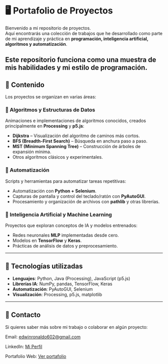 # 🖥️ Portafolio de Proyectos

Bienvenido a mi repositorio de proyectos.  
Aquí encontrarás una colección de trabajos que he desarrollado como parte de mi aprendizaje y práctica en **programación, inteligencia artificial, algoritmos y automatización**.

Este repositorio funciona como una muestra de mis habilidades y mi estilo de programación.
---

## 📂 Contenido

Los proyectos se organizan en varias áreas:

### 🔹 Algoritmos y Estructuras de Datos
Animaciones e implementaciones de algoritmos conocidos, creados principalmente en **Processing** y **p5.js**:
- **Dijkstra** – Visualización del algoritmo de caminos más cortos.
- **BFS (Breadth-First Search)** – Búsqueda en anchura paso a paso.
- **MST (Minimum Spanning Tree)** – Construcción de árboles de expansión mínima.
- Otros algoritmos clásicos y experimentales.

### 🔹 Automatización
Scripts y herramientas para automatizar tareas repetitivas:
- Automatización con **Python + Selenium**.
- Capturas de pantalla y control del teclado/ratón con **PyAutoGUI**.
- Procesamiento y organización de archivos con **pathlib** y otras librerías.

### 🔹 Inteligencia Artificial y Machine Learning
Proyectos que exploran conceptos de IA y modelos entrenados:
- Redes neuronales **MLP** implementadas desde cero.
- Modelos en **TensorFlow** y **Keras**.
- Prácticas de análisis de datos y preprocesamiento.

---

## 🚀 Tecnologías utilizadas
- **Lenguajes**: Python, Java (Processing), JavaScript (p5.js)
- **Librerías IA**: NumPy, pandas, TensorFlow, Keras
- **Automatización**: PyAutoGUI, Selenium
- **Visualización**: Processing, p5.js, matplotlib

---

## 📩 Contacto

Si quieres saber más sobre mi trabajo o colaborar en algún proyecto:

Email: edwinronaldo602@gmail.com

LinkedIn: [Mi Perfil](https://www.linkedin.com/in/edwin-barajas/)

Portafolio Web: [Ver portafolio](https://edwinbarajas.github.io/edwin_barajas/)

